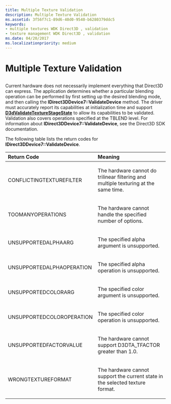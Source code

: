 ```yaml
---
title: Multiple Texture Validation
description: Multiple Texture Validation
ms.assetid: 3f56f7c1-89d6-40d0-9540-b6280379ddc5
keywords:
- multiple textures WDK Direct3D , validation
- texture management WDK Direct3D , validation
ms.date: 04/20/2017
ms.localizationpriority: medium
---
```


# Multiple Texture Validation


## <span id="ddk_multiple_texture_validation_gg"></span><span id="DDK_MULTIPLE_TEXTURE_VALIDATION_GG"></span>


Current hardware does not necessarily implement everything that Direct3D can express. The application determines whether a particular blending operation can be performed by first setting up the desired blending mode, and then calling the **IDirect3DDevice7::ValidateDevice** method. The driver must accurately report its capabilities at initialization time and support [**D3dValidateTextureStageState**](https://docs.microsoft.com/windows-hardware/drivers/ddi/d3dhal/nc-d3dhal-lpd3dhal_validatetexturestagestatecb) to allow its capabilities to be validated. Validation also covers operations specified at the TBLEND level. For information about **IDirect3DDevice7::ValidateDevice**, see the Direct3D SDK documentation.

The following table lists the return codes for **IDirect3DDevice7::ValidateDevice**.

<table>
<colgroup>
<col width="50%" />
<col width="50%" />
</colgroup>
<thead>
<tr class="header">
<th align="left">Return Code</th>
<th align="left">Meaning</th>
</tr>
</thead>
<tbody>
<tr class="odd">
<td align="left"><p>CONFLICTINGTEXTUREFILTER</p></td>
<td align="left"><p>The hardware cannot do trilinear filtering and multiple texturing at the same time.</p></td>
</tr>
<tr class="even">
<td align="left"><p>TOOMANYOPERATIONS</p></td>
<td align="left"><p>The hardware cannot handle the specified number of options.</p></td>
</tr>
<tr class="odd">
<td align="left"><p>UNSUPPORTEDALPHAARG</p></td>
<td align="left"><p>The specified alpha argument is unsupported.</p></td>
</tr>
<tr class="even">
<td align="left"><p>UNSUPPORTEDALPHAOPERATION</p></td>
<td align="left"><p>The specified alpha operation is unsupported.</p></td>
</tr>
<tr class="odd">
<td align="left"><p>UNSUPPORTEDCOLORARG</p></td>
<td align="left"><p>The specified color argument is unsupported.</p></td>
</tr>
<tr class="even">
<td align="left"><p>UNSUPPORTEDCOLOROPERATION</p></td>
<td align="left"><p>The specified color operation is unsupported.</p></td>
</tr>
<tr class="odd">
<td align="left"><p>UNSUPPORTEDFACTORVALUE</p></td>
<td align="left"><p>The hardware cannot support D3DTA_TFACTOR greater than 1.0.</p></td>
</tr>
<tr class="even">
<td align="left"><p>WRONGTEXTUREFORMAT</p></td>
<td align="left"><p>The hardware cannot support the current state in the selected texture format.</p></td>
</tr>
</tbody>
</table>

 

 

 





